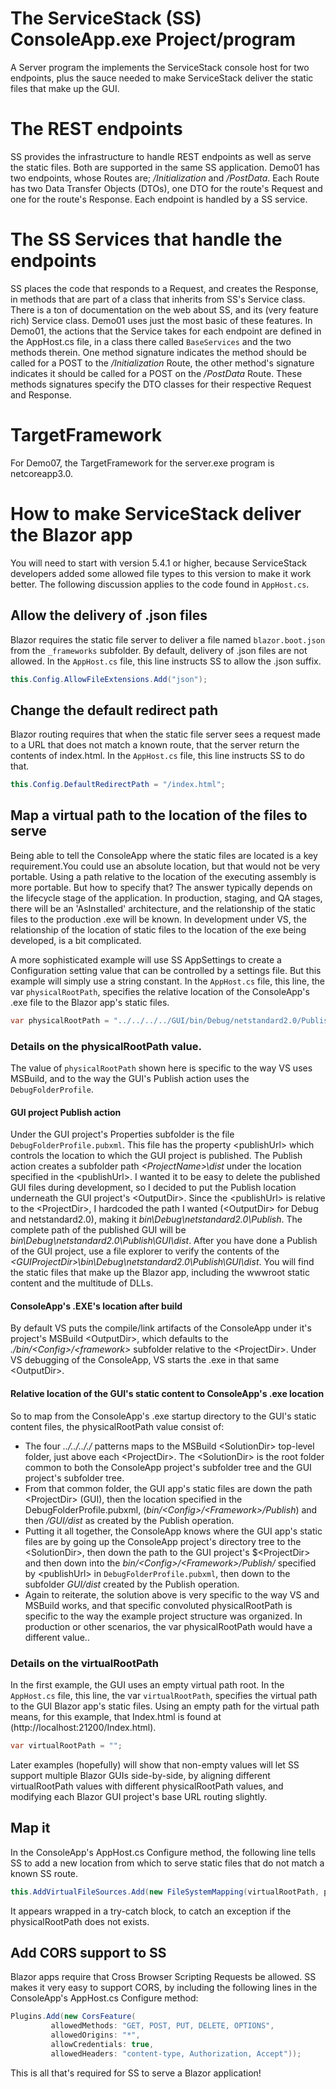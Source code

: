 # The ServiceStack (SS) ConsoleApp.exe Project/program
A  Server program the implements the ServiceStack console host for two endpoints, plus the sauce needed to make ServiceStack deliver the static files that make up the GUI.

# The REST endpoints
SS provides the infrastructure to handle REST endpoints as well as serve the static files. Both are supported in the same SS application. Demo01 has two endpoints, whose Routes are; */Initialization* and */PostData*. Each Route has two Data Transfer Objects (DTOs), one DTO for the route's Request and one for the route's Response. Each endpoint is handled by a SS service. 
# The SS Services that handle the endpoints
SS places the code that responds to a Request, and creates the Response, in methods that are part of a class that inherits from SS's Service class. There is a ton of documentation on the web about SS, and its (very feature rich) Service class. Demo01 uses just the most basic of these features. In Demo01, the actions that the Service takes for each endpoint are defined in the AppHost.cs file, in a class there called `BaseServices` and the two methods  therein. One method signature indicates the method should be called for a POST to the */Initialization* Route, the other method's signature indicates it should be called for a POST on the */PostData* Route. These methods signatures specify the DTO classes for their respective Request and Response. 
# TargetFramework
For Demo07, the TargetFramework for the server.exe program is netcoreapp3.0.

# How to make ServiceStack deliver the Blazor app
You will need to start with version  5.4.1 or higher, because ServiceStack developers added some allowed file types to this version to make it work better. The following discussion applies to the code found in `AppHost.cs`.

## Allow the delivery of .json files
Blazor requires the static file server to deliver a file named `blazor.boot.json` from the `_frameworks` subfolder. By default, delivery of .json files are not allowed. In the `AppHost.cs` file, this line instructs SS to allow the .json suffix.
```C#
this.Config.AllowFileExtensions.Add("json");
```
## Change the default redirect path
Blazor routing requires that when the static file server sees a request made to a URL that does not match a known route, that the server return the contents of index.html. In the `AppHost.cs` file, this line instructs SS to do that.
```C#
this.Config.DefaultRedirectPath = "/index.html";
```
## Map a virtual path to the location of the files to serve
Being able to tell the ConsoleApp where the static files are located is a key requirement.You could use an absolute location, but that would not be very portable. Using a path relative to the location of the executing assembly is more portable. But how to specify that? The answer typically depends on the lifecycle stage of the application. In production, staging, and QA stages, there will be an 'AsInstalled' architecture, and the relationship of the static files to the production .exe will be known. In development under VS, the relationship of the location of static files to the location of the exe being developed, is a bit complicated.

A more sophisticated example will use SS AppSettings to create a Configuration setting value that can be controlled by a settings file. But this example will simply use a string constant. In the `AppHost.cs` file, this line, the var `physicalRootPath`, specifies the relative location of the ConsoleApp's .exe file to the Blazor app's static files.
```C#
var physicalRootPath = "../../../../GUI/bin/Debug/netstandard2.0/Publish/GUI/dist";
```
### Details on the physicalRootPath value.
The value of `physicalRootPath` shown here is specific to the way VS uses MSBuild, and to the way the GUI's Publish action uses the `DebugFolderProfile`. 
#### GUI project Publish action
Under the GUI project's Properties subfolder is the file `DebugFolderProfile.pubxml`. This file has the property \<publishUrl> which controls the location to which the GUI project is published. The Publish action creates a subfolder path *\<ProjectName>\dist* under the location specified in the \<publishUrl>. I wanted it to be easy to delete the published GUI files during development, so I decided to put the Publish location underneath the GUI project's \<OutputDir>. Since the \<publishUrl> is relative to the \<ProjectDir>, I hardcoded the path I wanted (\<OutputDir> for Debug and netstandard2.0), making it *bin\Debug\netstandard2.0\Publish*. The complete path of the published GUI will be *bin\Debug\netstandard2.0\Publish\GUI\dist*. After you have done a Publish of the GUI project, use a file explorer to verify the contents of the *\<GUIProjectDir>\bin\Debug\netstandard2.0\Publish\GUI\dist*. You will find the static files that make up the Blazor app, including the wwwroot static content and the multitude of DLLs.
#### ConsoleApp's .EXE's location after build
By default VS puts the compile/link artifacts of the ConsoleApp under it's project's MSBuild \<OutputDir>, which defaults to the *./bin/\<Config>/\<framework>* subfolder relative to the \<ProjectDir>.
Under VS debugging of the ConsoleApp, VS starts the .exe in that same \<OutputDir>.
#### Relative location of the GUI's static content to ConsoleApp's .exe location
So to map from the ConsoleApp's .exe startup directory to the GUI's static content files, the physicalRootPath value consist of:
* The four *../../.././* patterns maps to the MSBuild \<SolutionDir> top-level folder, just above each \<ProjectDir>. The \<SolutionDir> is the root folder common to both the ConsoleApp project's subfolder tree and the GUI project's subfolder tree.
* From that common folder, the GUI app's static files are down the path \<ProjectDir> (GUI), then the location specified in the DebugFolderProfile.pubxml, (*bin/\<Config>/\<Framework>/Publish*) and then */GUI/dist* as created by the Publish operation.
* Putting it all together, the ConsoleApp knows where the GUI app's static files are by going up the ConsoleApp project's directory tree to the \<SolutionDir>, then down the path to the GUI project's $\<ProjectDir> and then down into the *bin/\<Config>/\<Framework>/Publish/* specified by \<publishUrl> in `DebugFolderProfile.pubxml`, then down to the subfolder *GUI/dist* created by the Publish operation.
* Again to reiterate, the solution above is very specific to the way VS and MSBuild works, and that specific convoluted physicalRootPath is specific to the way the example project structure was organized. In production or other scenarios, the var physicalRootPath would have a different value..
  
### Details on the virtualRootPath
In the first example, the GUI uses an empty virtual path root. In the `AppHost.cs` file, this line, the var `virtualRootPath`, specifies the virtual path to the GUI Blazor app's static files. Using an empty path for the virtual path means, for this example, that Index.html is found at (http://localhost:21200/Index.html).
```C#
var virtualRootPath = "";
``` 
Later examples (hopefully) will show that non-empty values will let SS support multiple Blazor GUIs side-by-side, by aligning different virtualRootPath values with different physicalRootPath values, and modifying each Blazor GUI project's base URL routing slightly.

## Map it
In the ConsoleApp's AppHost.cs Configure method, the following line tells SS to add a new location from which to serve static files that do not match a known SS route.
```C#
this.AddVirtualFileSources.Add(new FileSystemMapping(virtualRootPath, physicalRootPath));
```
It appears wrapped in a try-catch block, to catch an exception if the physicalRootPath does not exists.

## Add CORS support to SS
Blazor apps require that Cross Browser Scripting Requests be allowed. SS makes it very easy to support CORS, by including the following lines in the ConsoleApp's AppHost.cs Configure method:
```C#
Plugins.Add(new CorsFeature(
         allowedMethods: "GET, POST, PUT, DELETE, OPTIONS",
         allowedOrigins: "*",
         allowCredentials: true,
         allowedHeaders: "content-type, Authorization, Accept"));
```
This is all that's required for SS to serve a Blazor application!

